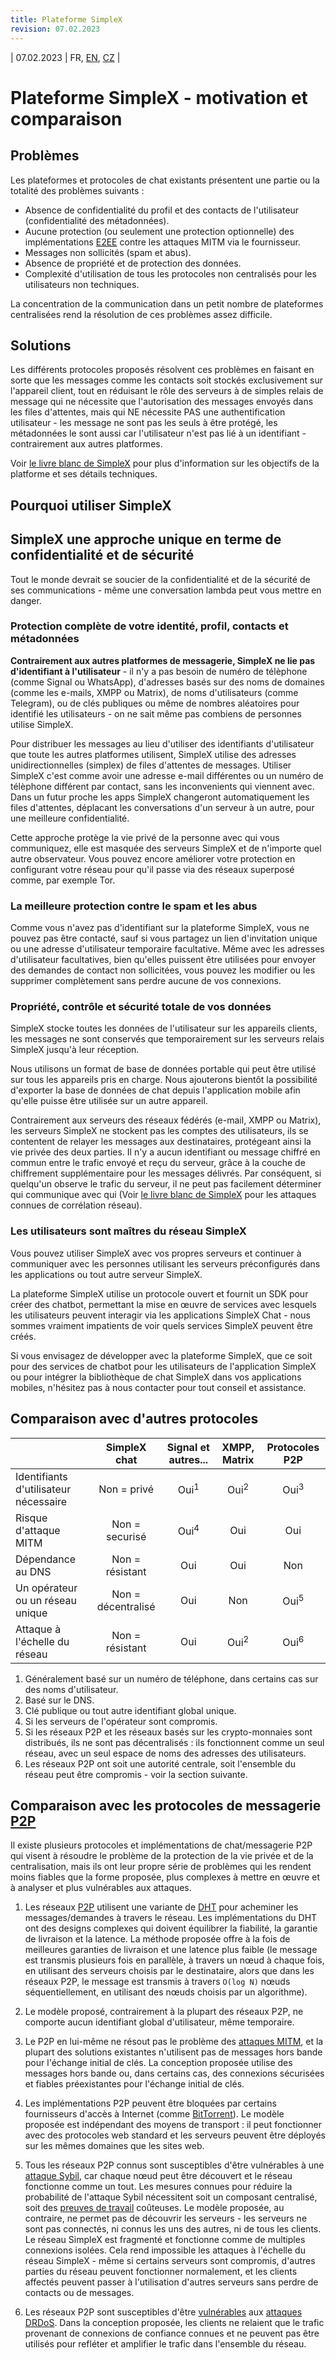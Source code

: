 ```yaml
---
title: Plateforme SimpleX
revision: 07.02.2023
---
```

| 07.02.2023 | FR, [EN](/docs/SIMPLEX.md), [CZ](/docs/lang/cs/SIMPLEX.md) |

# Plateforme SimpleX - motivation et comparaison

## Problèmes

Les plateformes et protocoles de chat existants présentent une partie ou la totalité des problèmes suivants :

- Absence de confidentialité du profil et des contacts de l'utilisateur (confidentialité des métadonnées).
- Aucune protection (ou seulement une protection optionnelle) des implémentations [E2EE][1] contre les attaques MITM via le fournisseur.
- Messages non sollicités (spam et abus).
- Absence de propriété et de protection des données.
- Complexité d'utilisation de tous les protocoles non centralisés pour les utilisateurs non techniques.

La concentration de la communication dans un petit nombre de plateformes centralisées rend la résolution de ces problèmes assez difficile.

## Solutions

Les différents protocoles proposés résolvent ces problèmes en faisant en sorte que les messages comme les contacts soit stockés exclusivement sur l'appareil client, tout en réduisant le rôle des serveurs à de simples relais de message qui ne nécessite que l'autorisation des messages envoyés dans les files d'attentes, mais qui NE nécessite PAS une authentification utilisateur - les message ne sont pas les seuls à être protégé, les métadonnées le sont aussi car l'utilisateur n'est pas lié à un identifiant - contrairement aux autres platformes. 

Voir [le livre blanc de SimpleX](https://github.com/simplex-chat/simplexmq/blob/master/protocol/overview-tjr.md) pour plus d'information sur les objectifs de la platforme et ses détails techniques.

## Pourquoi utiliser SimpleX

## SimpleX une approche unique en terme de confidentialité et de sécurité

Tout le monde devrait se soucier de la confidentialité et de la sécurité de ses communications - même une conversation lambda peut vous mettre en danger.

### Protection complète de votre identité, profil, contacts et métadonnées

**Contrairement aux autres platformes de messagerie, SimpleX ne lie pas d'identifiant à l'utilisateur** - il n'y a pas besoin de numéro de télèphone (comme Signal ou WhatsApp), d'adresses basés sur des noms de domaines (comme les e-mails, XMPP ou Matrix), de noms d'utilisateurs (comme Telegram), ou de clés publiques ou même de nombres aléatoires pour identifié les utilisateurs - on ne sait même pas combiens de personnes utilise SimpleX.

Pour distribuer les messages au lieu d'utiliser des identifiants d'utilisateur que toute les autres platformes utilisent, SimpleX utilise des adresses unidirectionnelles (simplex) de files d'attentes de messages. Utiliser SimpleX c'est comme avoir une adresse e-mail différentes ou un numéro de télèphone différent par contact, sans les inconvenients qui viennent avec. Dans un futur proche les apps SimpleX changeront automatiquement les files d'attentes, déplacant les conversations d'un serveur à un autre, pour une meilleure confidentialité.

Cette approche protège la vie privé de la personne avec qui vous communiquez, elle est masquée des serveurs SimpleX et de n'importe quel autre observateur. Vous pouvez encore améliorer votre protection en configurant votre réseau pour qu'il passe via des réseaux superposé comme, par exemple Tor.

### La meilleure protection contre le spam et les abus

Comme vous n'avez pas d'identifiant sur la plateforme SimpleX, vous ne pouvez pas être contacté, sauf si vous partagez un lien d'invitation unique ou une adresse d'utilisateur temporaire facultative. Même avec les adresses d'utilisateur facultatives, bien qu'elles puissent être utilisées pour envoyer des demandes de contact non sollicitées, vous pouvez les modifier ou les supprimer complètement sans perdre aucune de vos connexions.

### Propriété, contrôle et sécurité totale de vos données

SimpleX stocke toutes les données de l'utilisateur sur les appareils clients, les messages ne sont conservés que temporairement sur les serveurs relais SimpleX jusqu'à leur réception.

Nous utilisons un format de base de données portable qui peut être utilisé sur tous les appareils pris en charge. Nous ajouterons bientôt la possibilité d'exporter la base de données de chat depuis l'application mobile afin qu'elle puisse être utilisée sur un autre appareil.

Contrairement aux serveurs des réseaux fédérés (e-mail, XMPP ou Matrix), les serveurs SimpleX ne stockent pas les comptes des utilisateurs, ils se contentent de relayer les messages aux destinataires, protégeant ainsi la vie privée des deux parties. Il n'y a aucun identifiant ou message chiffré en commun entre le trafic envoyé et reçu du serveur, grâce à la couche de chiffrement supplémentaire pour les messages délivrés. Par conséquent, si quelqu'un observe le trafic du serveur, il ne peut pas facilement déterminer qui communique avec qui (Voir [le livre blanc de SimpleX](https://github.com/simplex-chat/simplexmq/blob/master/protocol/overview-tjr.md) pour les attaques connues de corrélation réseau).

### Les utilisateurs sont maîtres du réseau SimpleX

Vous pouvez utiliser SimpleX avec vos propres serveurs et continuer à communiquer avec les personnes utilisant les serveurs préconfigurés dans les applications ou tout autre serveur SimpleX.

La plateforme SimpleX utilise un protocole ouvert et fournit un SDK pour créer des chatbot, permettant la mise en œuvre de services avec lesquels les utilisateurs peuvent interagir via les applications SimpleX Chat - nous sommes vraiment impatients de voir quels services SimpleX peuvent être créés.

Si vous envisagez de développer avec la plateforme SimpleX, que ce soit pour des services de chatbot pour les utilisateurs de l'application SimpleX ou pour intégrer la bibliothèque de chat SimpleX dans vos applications mobiles, n'hésitez pas à nous contacter pour tout conseil et assistance.

## Comparaison avec d'autres protocoles

|                                                |    SimpleX chat    | Signal et autres...   |  XMPP, Matrix   | Protocoles P2P  |
| :--------------------------------------------- | :----------------: | :-------------------: | :-------------: | :-------------: |
| Identifiants d'utilisateur nécessaire          |    Non = privé     |    Oui<sup>1</sup>    | Oui<sup>2</sup> | Oui<sup>3</sup> |
| Risque d'attaque MITM                          |    Non = securisé  |    Oui<sup>4</sup>    |       Oui       |       Oui       |
| Dépendance au DNS                              |   Non = résistant  |          Oui          |       Oui       |       Non       |
| Un opérateur ou un réseau unique               | Non = décentralisé |          Oui          |       Non       | Oui<sup>5</sup> |
| Attaque à l'échelle du réseau                  |   Non = résistant  |          Oui          | Oui<sup>2</sup> | Oui<sup>6</sup> |

1. Généralement basé sur un numéro de téléphone, dans certains cas sur des noms d'utilisateur.
2. Basé sur le DNS.
3. Clé publique ou tout autre identifiant global unique.
4. Si les serveurs de l'opérateur sont compromis.
5. Si les réseaux P2P et les réseaux basés sur les crypto-monnaies sont distribués, ils ne sont pas décentralisés : ils fonctionnent comme un seul réseau, avec un seul espace de noms des adresses des utilisateurs.
6. Les réseaux P2P ont soit une autorité centrale, soit l'ensemble du réseau peut être compromis - voir la section suivante.

## Comparaison avec les protocoles de messagerie [P2P][9]

Il existe plusieurs protocoles et implémentations de chat/messagerie P2P qui visent à résoudre le problème de la protection de la vie privée et de la centralisation, mais ils ont leur propre série de problèmes qui les rendent moins fiables que la forme proposée, plus complexes à mettre en œuvre et à analyser et plus vulnérables aux attaques.

1. Les réseaux [P2P][9] utilisent une variante de [DHT][10] pour acheminer les messages/demandes à travers le réseau. Les implémentations du DHT ont des designs complexes qui doivent équilibrer la fiabilité, la garantie de livraison et la latence. La méthode proposée offre à la fois de meilleures garanties de livraison et une latence plus faible (le message est transmis plusieurs fois en parallèle, à travers un nœud à chaque fois, en utilisant des serveurs choisis par le destinataire, alors que dans les réseaux P2P, le message est transmis à travers `O(log N)` nœuds séquentiellement, en utilisant des nœuds choisis par un algorithme).

2. Le modèle proposé, contrairement à la plupart des réseaux P2P, ne comporte aucun identifiant global d'utilisateur, même temporaire.

3. Le P2P en lui-même ne résout pas le problème des [attaques MITM][2], et la plupart des solutions existantes n'utilisent pas de messages hors bande pour l'échange initial de clés. La conception proposée utilise des messages hors bande ou, dans certains cas, des connexions sécurisées et fiables préexistantes pour l'échange initial de clés.

4. Les implémentations P2P peuvent être bloquées par certains fournisseurs d'accès à Internet (comme [BitTorrent][11]). Le modèle proposée est indépendant des moyens de transport : il peut fonctionner avec des protocoles web standard et les serveurs peuvent être déployés sur les mêmes domaines que les sites web.

5. Tous les réseaux P2P connus sont susceptibles d'être vulnérables à une [attaque Sybil][12], car chaque nœud peut être découvert et le réseau fonctionne comme un tout. Les mesures connues pour réduire la probabilité de l'attaque Sybil nécessitent soit un composant centralisé, soit des [preuves de travail][13] coûteuses. Le modèle proposée, au contraire, ne permet pas de découvrir les serveurs - les serveurs ne sont pas connectés, ni connus les uns des autres, ni de tous les clients. Le réseau SimpleX est fragmenté et fonctionne comme de multiples connexions isolées. Cela rend impossible les attaques à l'échelle du réseau SimpleX - même si certains serveurs sont compromis, d'autres parties du réseau peuvent fonctionner normalement, et les clients affectés peuvent passer à l'utilisation d'autres serveurs sans perdre de contacts ou de messages.

6. Les réseaux P2P sont susceptibles d'être [vulnérables][14] aux [attaques DRDoS][15]. Dans la conception proposée, les clients ne relaient que le trafic provenant de connexions de confiance connues et ne peuvent pas être utilisés pour refléter et amplifier le trafic dans l'ensemble du réseau.

[1]: https://fr.wikipedia.org/wiki/Chiffrement_de_bout_en_bout
[2]: https://fr.wikipedia.org/wiki/Attaque_de_l%27homme_du_milieu
[9]: https://fr.wikipedia.org/wiki/Pair-%C3%A0-pair
[10]: https://fr.wikipedia.org/wiki/Table_de_hachage_distribu%C3%A9e
[11]: https://fr.wikipedia.org/wiki/BitTorrent
[12]: https://fr.wikipedia.org/wiki/Attaque_Sybil
[13]: https://fr.wikipedia.org/wiki/Preuve_de_travail
[14]: https://www.usenix.org/conference/woot15/workshop-program/presentation/p2p-file-sharing-hell-exploiting-bittorrent
[15]: https://en.wikipedia.org/wiki/Denial-of-service_attack#Reflected_attack
